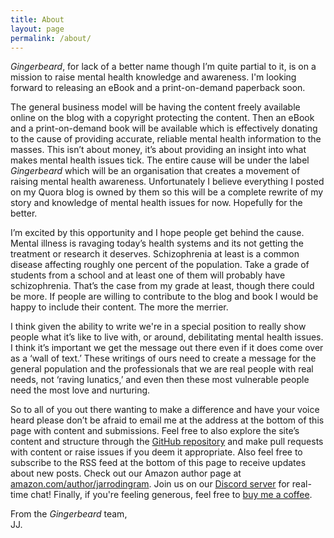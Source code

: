 ```yaml
---
title: About
layout: page
permalink: /about/
---
```


*Gingerbeard*, for lack of a better name though I’m quite partial to it, is on a mission to raise mental health knowledge and awareness. I'm looking forward to releasing an eBook and a print-on-demand paperback soon.

The general business model will be having the content freely available online on the blog with a copyright protecting the content. Then an eBook and a print-on-demand book will be available which is effectively donating to the cause of providing accurate, reliable mental health information to the masses. This isn’t about money, it’s about providing an insight into what makes mental health issues tick. The entire cause will be under the label *Gingerbeard* which will be an organisation that creates a movement of raising mental health awareness. Unfortunately I believe everything I posted on my Quora blog is owned by them so this will be a complete rewrite of my story and knowledge of mental health issues for now. Hopefully for the better.

I’m excited by this opportunity and I hope people get behind the cause. Mental illness is ravaging today’s health systems and its not getting the treatment or research it deserves. Schizophrenia at least is a common disease affecting roughly one percent of the population. Take a grade of students from a school and at least one of them will probably have schizophrenia. That’s the case from my grade at least, though there could be more. If people are willing to contribute to the blog and book I would be happy to include their content. The more the merrier.

I think given the ability to write we're in a special position to really show people what it’s like to live with, or around, debilitating mental health issues. I think it’s important we get the message out there even if it does come over as a ‘wall of text.’ These writings of ours need to create a message for the general population and the professionals that we are real people with real needs, not ‘raving lunatics,’ and even then these most vulnerable people need the most love and nurturing.

So to all of you out there wanting to make a difference and have your voice heard please don’t be afraid to email me at the address at the bottom of this page with content and submissions. Feel free to also explore the site’s content and structure through the [GitHub repository](https://github.com/jjingram/gingerbeard.org) and make pull requests with content or raise issues if you deem it appropriate. Also feel free to subscribe to the RSS feed at the bottom of this page to receive updates about new posts. Check out our Amazon author page at [amazon.com/author/jarrodingram](https://amazon.com/author/jarrodingram). Join us on our [Discord server](https://discord.gg/HzmTKJe) for real-time chat! Finally, if you're feeling generous, feel free to [buy me a coffee](buymeacoff.ee/mv1LaJA).

From the *Gingerbeard* team,<br>
JJ.
